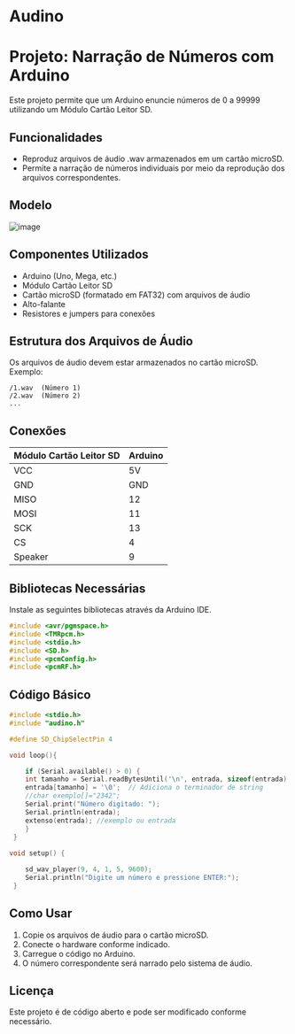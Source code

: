 # Audino

# Projeto: Narração de Números com Arduino

Este projeto permite que um Arduino enuncie números de 0 a 99999 utilizando um Módulo Cartão Leitor SD.

## Funcionalidades
- Reproduz arquivos de áudio .wav armazenados em um cartão microSD.
- Permite a narração de números individuais por meio da reprodução dos arquivos correspondentes.


## Modelo
  ![image](https://github.com/user-attachments/assets/0bb20ca4-c35a-43a8-bfdc-6a401ba2618d)

## Componentes Utilizados
- Arduino (Uno, Mega, etc.)
- Módulo Cartão Leitor SD
- Cartão microSD (formatado em FAT32) com arquivos de áudio
- Alto-falante
- Resistores e jumpers para conexões

## Estrutura dos Arquivos de Áudio
Os arquivos de áudio devem estar armazenados no cartão microSD. Exemplo:
```
/1.wav  (Número 1)
/2.wav  (Número 2)
...
```

## Conexões
| Módulo Cartão Leitor SD | Arduino      |
|-------------------------|--------------|         
| VCC                     | 5V           |         
| GND                     | GND          |         
| MISO                    | 12           |         
| MOSI                    | 11           |         
| SCK                     | 13           |         
| CS                      | 4            |    
| Speaker                 | 9            |
 
 

## Bibliotecas Necessárias
Instale as seguintes bibliotecas através da Arduino IDE.
```cpp
#include <avr/pgmspace.h>
#include <TMRpcm.h>
#include <stdio.h>
#include <SD.h>
#include <pcmConfig.h>
#include <pcmRF.h>

```

## Código Básico
```cpp
#include <stdio.h>
#include "audino.h"

#define SD_ChipSelectPin 4

void loop(){

    if (Serial.available() > 0) {
    int tamanho = Serial.readBytesUntil('\n', entrada, sizeof(entrada) - 1);
    entrada[tamanho] = '\0';  // Adiciona o terminador de string
    //char exemplo[]="2342";
    Serial.print("Número digitado: ");
    Serial.println(entrada);
    extenso(entrada); //exemplo ou entrada
    }
 }
 
void setup() {

    sd_wav_player(9, 4, 1, 5, 9600);
    Serial.println("Digite um número e pressione ENTER:");
 }
```

## Como Usar
1. Copie os arquivos de áudio para o cartão microSD.
2. Conecte o hardware conforme indicado.
3. Carregue o código no Arduino.
4. O número correspondente será narrado pelo sistema de áudio.

## Licença
Este projeto é de código aberto e pode ser modificado conforme necessário.




